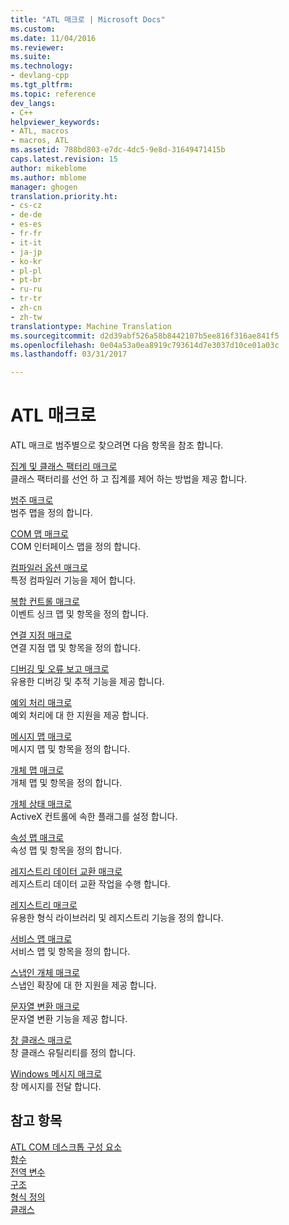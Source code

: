 ```yaml
---
title: "ATL 매크로 | Microsoft Docs"
ms.custom: 
ms.date: 11/04/2016
ms.reviewer: 
ms.suite: 
ms.technology:
- devlang-cpp
ms.tgt_pltfrm: 
ms.topic: reference
dev_langs:
- C++
helpviewer_keywords:
- ATL, macros
- macros, ATL
ms.assetid: 788bd803-e7dc-4dc5-9e8d-31649471415b
caps.latest.revision: 15
author: mikeblome
ms.author: mblome
manager: ghogen
translation.priority.ht:
- cs-cz
- de-de
- es-es
- fr-fr
- it-it
- ja-jp
- ko-kr
- pl-pl
- pt-br
- ru-ru
- tr-tr
- zh-cn
- zh-tw
translationtype: Machine Translation
ms.sourcegitcommit: d2d39abf526a58b8442107b5ee816f316ae841f5
ms.openlocfilehash: 0e04a53a0ea8919c793614d7e3037d10ce01a03c
ms.lasthandoff: 03/31/2017

---
```

# <a name="atl-macros"></a>ATL 매크로
ATL 매크로 범주별으로 찾으려면 다음 항목을 참조 합니다.  
  
 [집계 및 클래스 팩터리 매크로](../../atl/reference/aggregation-and-class-factory-macros.md)  
 클래스 팩터리를 선언 하 고 집계를 제어 하는 방법을 제공 합니다.  
  
 [범주 매크로](../../atl/reference/category-macros.md)  
 범주 맵을 정의 합니다.  
  
 [COM 맵 매크로](../../atl/reference/com-map-macros.md)  
 COM 인터페이스 맵을 정의 합니다.  
  
 [컴파일러 옵션 매크로](../../atl/reference/compiler-options-macros.md)  
 특정 컴파일러 기능을 제어 합니다.  
  
 [복합 컨트롤 매크로](../../atl/reference/composite-control-macros.md)  
 이벤트 싱크 맵 및 항목을 정의 합니다.  
  
 [연결 지점 매크로](../../atl/reference/connection-point-macros.md)  
 연결 지점 맵 및 항목을 정의 합니다.  
  
 [디버깅 및 오류 보고 매크로](../../atl/reference/debugging-and-error-reporting-macros.md)  
 유용한 디버깅 및 추적 기능을 제공 합니다.  
  
 [예외 처리 매크로](../../atl/reference/exception-handling-macros.md)  
 예외 처리에 대 한 지원을 제공 합니다.  
  
 [메시지 맵 매크로](../../atl/reference/message-map-macros-atl.md)  
 메시지 맵 및 항목을 정의 합니다.  
  
 [개체 맵 매크로](../../atl/reference/object-map-macros.md)  
 개체 맵 및 항목을 정의 합니다.  
  
 [개체 상태 매크로](../../atl/reference/object-status-macros.md)  
 ActiveX 컨트롤에 속한 플래그를 설정 합니다.  
  
 [속성 맵 매크로](../../atl/reference/property-map-macros.md)  
 속성 맵 및 항목을 정의 합니다.  
  
 [레지스트리 데이터 교환 매크로](../../atl/reference/registry-data-exchange-macros.md)  
 레지스트리 데이터 교환 작업을 수행 합니다.  
  
 [레지스트리 매크로](../../atl/reference/registry-macros.md)  
 유용한 형식 라이브러리 및 레지스트리 기능을 정의 합니다.  
  
 [서비스 맵 매크로](../../atl/reference/service-map-macros.md)  
 서비스 맵 및 항목을 정의 합니다.  
  
 [스냅인 개체 매크로](../../atl/reference/snap-in-object-macros.md)  
 스냅인 확장에 대 한 지원을 제공 합니다.  
  
 [문자열 변환 매크로](string-conversion-macros.md)  
 문자열 변환 기능을 제공 합니다.  
  
 [창 클래스 매크로](../../atl/reference/window-class-macros.md)  
 창 클래스 유틸리티를 정의 합니다.  
  
 [Windows 메시지 매크로](../../atl/reference/windows-messages-macros.md)  
 창 메시지를 전달 합니다.  
  
## <a name="see-also"></a>참고 항목  

 [ATL COM 데스크톱 구성 요소](../../atl/atl-com-desktop-components.md)   
 [함수](../../atl/reference/atl-functions.md)   
 [전역 변수](../../atl/reference/atl-global-variables.md)   
 [구조](../../atl/reference/atl-structures.md)   
 [형식 정의](../../atl/reference/atl-typedefs.md)   
 [클래스](../../atl/reference/atl-classes.md)

